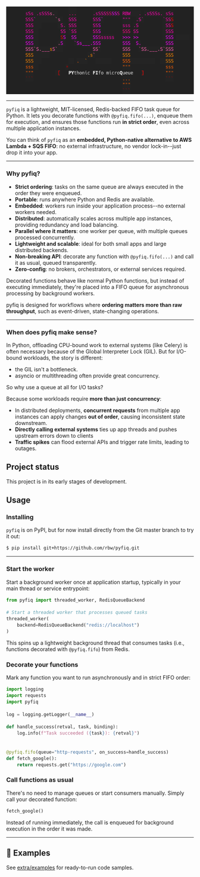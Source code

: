 <p align="center">
  <img src="extra/logo.png" alt="pyfiq Logo" width="592">
</p>

---
`pyfiq` is a lightweight, MIT-licensed, Redis-backed FIFO task queue for Python. It lets you decorate functions with `@pyfiq.fifo(...)`, enqueue them for execution, and ensures those functions run **in strict order**, even across multiple application instances.  

You can think of `pyfiq` as an **embedded, Python-native alternative to AWS Lambda + SQS FIFO**: no external infrastructure, no vendor lock-in--just drop it into your app.

---

### Why pyfiq?  

- **Strict ordering**: tasks on the same queue are always executed in the order they were enqueued.  
- **Portable**: runs anywhere Python and Redis are available.  
- **Embedded**: workers run inside your application process--no external workers needed.  
- **Distributed**: automatically scales across multiple app instances, providing redundancy and load balancing.  
- **Parallel where it matters**: one worker per queue, with multiple queues processed concurrently. 
- **Lightweight and scalable**: ideal for both small apps and large distributed backends.  
- **Non-breaking API**: decorate any function with `@pyfiq.fifo(...)` and call it as usual, queued transparently.  
- **Zero-config**: no brokers, orchestrators, or external services required.  

Decorated functions behave like normal Python functions, but instead of executing immediately, they're placed into a FIFO queue for asynchronous processing by background workers.  

pyfiq is designed for workflows where **ordering matters more than raw throughput**, such as event-driven, state-changing operations.

---

### When does pyfiq make sense?  

In Python, offloading CPU-bound work to external systems (like Celery) is often necessary because of the Global Interpreter Lock (GIL). But for I/O-bound workloads, the story is different:  
- the GIL isn't a bottleneck.  
- asyncio or multithreading often provide great concurrency.

So why use a queue at all for I/O tasks?  

Because some workloads require **more than just concurrency**:  

- In distributed deployments, **concurrent requests** from multiple app instances can apply changes **out of order**, causing inconsistent state downstream.
- **Directly calling external systems** ties up app threads and pushes upstream errors down to clients
- **Traffic spikes** can flood external APIs and trigger rate limits, leading to outages.  

## Project status

This project is in its early stages of development.

## Usage

### Installing

`pyfiq` is on PyPI, but for now install directly from the Git master branch to try it out:

```bash
$ pip install git+https://github.com/rbw/pyfiq.git
```

---

### Start the worker

Start a background worker once at application startup, typically in your main thread or service entrypoint:

```python
from pyfiq import threaded_worker, RedisQueueBackend

# Start a threaded worker that processes queued tasks
threaded_worker(
    backend=RedisQueueBackend("redis://localhost")
)
```

This spins up a lightweight background thread that consumes tasks (i.e., functions decorated with `@pyfiq.fifo`) from Redis.


### Decorate your functions

Mark any function you want to run asynchronously and in strict FIFO order:

```python
import logging
import requests
import pyfiq

log = logging.getLogger(__name__)

def handle_success(retval, task, binding):
    log.info(f"Task succeeded ({task}): {retval}")


@pyfiq.fifo(queue="http-requests", on_success=handle_success)
def fetch_google():
    return requests.get("https://google.com")
```

### Call functions as usual

There's no need to manage queues or start consumers manually. Simply call your decorated function:

```python
fetch_google()
```

Instead of running immediately, the call is enqueued for background execution in the order it was made.


---

## 📖 Examples

See [extra/examples](./extra/examples) for ready-to-run code samples.  
